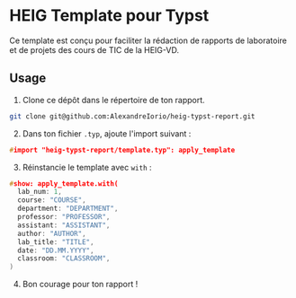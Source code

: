 # HEIG Template pour Typst

Ce template est conçu pour faciliter la rédaction de rapports de laboratoire et de projets des cours de TIC de la HEIG-VD.

## Usage

1. Clone ce dépôt dans le répertoire de ton rapport.
```bash
git clone git@github.com:AlexandreIorio/heig-typst-report.git
```

2. Dans ton fichier `.typ`, ajoute l'import suivant :
```c
#import "heig-typst-report/template.typ": apply_template
```

3. Réinstancie le template avec `with` :

```c  
#show: apply_template.with(
  lab_num: 1,
  course: "COURSE",
  department: "DEPARTMENT",
  professor: "PROFESSOR",
  assistant: "ASSISTANT",
  author: "AUTHOR",
  lab_title: "TITLE",
  date: "DD.MM.YYYY",
  classroom: "CLASSROOM",
)
```

4. Bon courage pour ton rapport !
